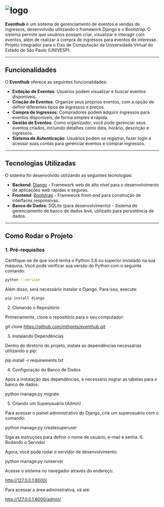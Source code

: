 # ![logo](https://github.com/user-attachments/assets/06b719c9-d837-4a2d-8811-204433ce40d9)

**Eventhub** é um sistema de gerenciamento de eventos e vendas de ingressos, desenvolvido utilizando o framework Django e o Bootstrap. O sistema permite que usuários possam criar, visualizar e interagir com eventos, além de realizar a compra de ingressos para eventos de interesse. Projeto Integrador para o Eixo de Computação da Universidade Virtual do Estado de São Paulo (UNIVESP). 

---

## Funcionalidades

O **Eventhub** oferece as seguintes funcionalidades:

- **Exibição de Eventos**: Usuários podem visualizar e buscar eventos disponíveis.
- **Criação de Eventos**: Organize seus próprios eventos, com a opção de definir diferentes tipos de ingressos e preços.
- **Compra de Ingressos**: Compradores podem adquirir ingressos para eventos disponíveis, de forma simples e rápida.
- **Gestão de Eventos**: Como organizador, você pode gerenciar seus eventos criados, incluindo detalhes como data, horário, descrição e ingressos.
- **Sistema de Autenticação**: Usuários podem se registrar, fazer login e acessar suas contas para gerenciar eventos e comprar ingressos.
  
---

## Tecnologias Utilizadas

O sistema foi desenvolvido utilizando as seguintes tecnologias:

- **Backend**: [Django](https://www.djangoproject.com/) - Framework web de alto nível para o desenvolvimento de aplicações web rápidas e seguras.
- **Frontend**: [Bootstrap](https://getbootstrap.com/) - Framework front-end para construção de interfaces responsivas.
- **Banco de Dados**: SQLite (para desenvolvimento) - Sistema de gerenciamento de banco de dados leve, utilizado para persistência de dados.
  
---

## Como Rodar o Projeto

### 1. Pré-requisitos

Certifique-se de que você tenha o Python 3.8 ou superior instalado na sua máquina. Você pode verificar sua versão do Python com o seguinte comando:

```bash
python --version
```


Além disso, será necessário instalar o Django. Para isso, execute:

```bash
pip install django
```

2. Clonando o Repositório

Primeiramente, clone o repositório para o seu computador:

git clone https://github.com/mthpnts/eventhub.git

3. Instalando Dependências

Dentro do diretório do projeto, instale as dependências necessárias utilizando o pip:

pip install -r requirements.txt

4. Configuração do Banco de Dados

Após a instalação das dependências, é necessário migrar as tabelas para o banco de dados:

python manage.py migrate

5. Criando um Superusuário (Admin)

Para acessar o painel administrativo do Django, crie um superusuário com o comando:

python manage.py createsuperuser

Siga as instruções para definir o nome de usuário, e-mail e senha.
6. Rodando o Servidor

Agora, você pode rodar o servidor de desenvolvimento:

python manage.py runserver

Acesse o sistema no navegador através do endereço:

http://127.0.0.1:8000/

Para acessar a área administrativa, vá até:

http://127.0.0.1:8000/admin/
